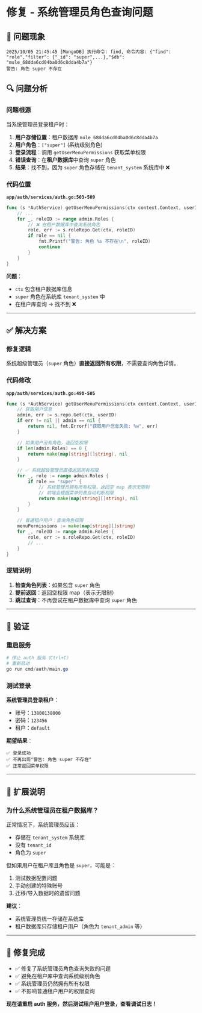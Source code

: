 # 修复 - 系统管理员角色查询问题

## 🐛 问题现象

```
2025/10/05 21:45:45 [MongoDB] 执行命令: find, 命令内容: {"find": "role","filter": {"_id": "super",...},"$db": "mule_68dda6cd04ba0d6c8dda4b7a"}
警告: 角色 super 不存在
```

## 🔍 问题分析

### 问题根源

当系统管理员登录租户时：

1. **用户存储位置**：租户数据库 `mule_68dda6cd04ba0d6c8dda4b7a`
2. **用户角色**：`["super"]` (系统级别角色)
3. **登录流程**：调用 `getUserMenuPermissions` 获取菜单权限
4. **错误查询**：在**租户数据库**中查询 `super` 角色
5. **结果**：找不到，因为 `super` 角色存储在 `tenant_system` 系统库中 ❌

### 代码位置

**`app/auth/services/auth.go:503-509`**

```go
func (s *AuthService) getUserMenuPermissions(ctx context.Context, userID, tenantID string) (map[string][]string, error) {
    // ...
    for _, roleID := range admin.Roles {
        // ❌ 在租户数据库中查询系统角色
        role, err := s.roleRepo.Get(ctx, roleID)
        if role == nil {
            fmt.Printf("警告: 角色 %s 不存在\n", roleID)
            continue
        }
    }
}
```

**问题**：
- `ctx` 包含租户数据库信息
- `super` 角色在系统库 `tenant_system` 中
- 在租户库查询 → 找不到 ❌

---

## ✅ 解决方案

### 修复逻辑

系统超级管理员（`super` 角色）**直接返回所有权限**，不需要查询角色详情。

### 代码修改

**`app/auth/services/auth.go:498-505`**

```go
func (s *AuthService) getUserMenuPermissions(ctx context.Context, userID, tenantID string) (map[string][]string, error) {
    // 获取用户信息
    admin, err := s.repo.Get(ctx, userID)
    if err != nil || admin == nil {
        return nil, fmt.Errorf("获取用户信息失败: %w", err)
    }

    // 如果用户没有角色，返回空权限
    if len(admin.Roles) == 0 {
        return make(map[string][]string), nil
    }

    // ✅ 系统超级管理员直接返回所有权限
    for _, role := range admin.Roles {
        if role == "super" {
            // 系统管理员拥有所有权限，返回空 map 表示无限制
            // 前端会根据菜单列表自动判断权限
            return make(map[string][]string), nil
        }
    }

    // 普通租户用户：查询角色权限
    menuPermissions := make(map[string][]string)
    for _, roleID := range admin.Roles {
        role, err := s.roleRepo.Get(ctx, roleID)
        // ...
    }
}
```

### 逻辑说明

1. **检查角色列表**：如果包含 `super` 角色
2. **提前返回**：返回空权限 map（表示无限制）
3. **跳过查询**：不再尝试在租户数据库中查询 `super` 角色

---

## 🎯 验证

### 重启服务

```powershell
# 停止 auth 服务（Ctrl+C）
# 重新启动
go run cmd/auth/main.go
```

### 测试登录

**系统管理员登录租户**：
- 账号：`13800138000`
- 密码：`123456`
- 租户：`default`

**期望结果**：
```
✅ 登录成功
✅ 不再出现"警告: 角色 super 不存在"
✅ 正常返回菜单权限
```

---

## 📝 扩展说明

### 为什么系统管理员在租户数据库？

正常情况下，系统管理员应该：
- 存储在 `tenant_system` 系统库
- 没有 `tenant_id`
- 角色为 `super`

但如果用户在租户库且角色是 `super`，可能是：
1. 测试数据配置问题
2. 手动创建的特殊账号
3. 迁移/导入数据时的遗留问题

**建议**：
- 系统管理员统一存储在系统库
- 租户数据库只存储租户用户（角色为 `tenant_admin` 等）

---

## 🎉 修复完成

- ✅ 修复了系统管理员角色查询失败的问题
- ✅ 避免在租户库中查询系统级别角色
- ✅ 系统管理员仍然拥有所有权限
- ✅ 不影响普通租户用户的权限查询

**现在请重启 auth 服务，然后测试租户用户登录，查看调试日志！**
